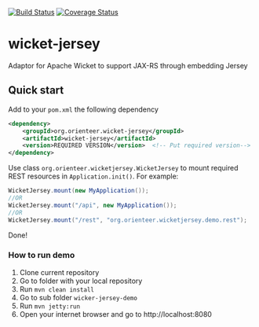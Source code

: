 [![Build Status](https://travis-ci.org/OrienteerBAP/wicket-jersey.svg?branch=master)](https://travis-ci.org/OrienteerBAP/wicket-jersey) [![Coverage Status](https://coveralls.io/repos/github/OrienteerBAP/wicket-jersey/badge.svg?branch=master)](https://coveralls.io/github/OrienteerBAP/wicket-jersey?branch=master)

# wicket-jersey
Adaptor for Apache Wicket to support JAX-RS through embedding Jersey

## Quick start

Add to your `pom.xml` the following dependency

```xml
<dependency>
	<groupId>org.orienteer.wicket-jersey</groupId>
	<artifactId>wicket-jersey</artifactId>
	<version>REQUIRED VERSION</version>  <!-- Put required version-->
</dependency>
```

Use class `org.orienteer.wicketjersey.WicketJersey` to mount required REST resources  in `Application.init()`.
For example:

```java
WicketJersey.mount(new MyApplication());
//OR
WicketJersey.mount("/api", new MyApplication());
//OR
WicketJersey.mount("/rest", "org.orienteer.wicketjersey.demo.rest");
```

Done! 

### How to run demo

1. Clone current repository
2. Go to folder with your local repository
3. Run `mvn clean install`
4. Go to sub folder `wicker-jersey-demo`
5. Run `mvn jetty:run`
6. Open your internet browser and go to http://localhost:8080
